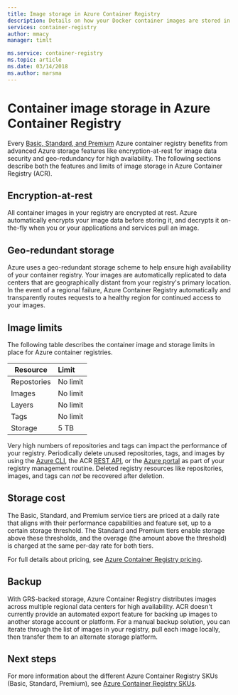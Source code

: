```yaml
---
title: Image storage in Azure Container Registry
description: Details on how your Docker container images are stored in Azure Container Registry, including security, redundancy, and capacity.
services: container-registry
author: mmacy
manager: timlt

ms.service: container-registry
ms.topic: article
ms.date: 03/14/2018
ms.author: marsma
---
```


# Container image storage in Azure Container Registry

Every [Basic, Standard, and Premium](container-registry-skus.md) Azure container registry benefits from advanced Azure storage features like encryption-at-rest for image data security and geo-redundancy for high availability. The following sections describe both the features and limits of image storage in Azure Container Registry (ACR).

## Encryption-at-rest

All container images in your registry are encrypted at rest. Azure automatically encrypts your image data before storing it, and decrypts it on-the-fly when you or your applications and services pull an image.

## Geo-redundant storage

Azure uses a geo-redundant storage scheme to help ensure high availability of your container registry. Your images are automatically replicated to data centers that are geographically distant from your registry's primary location. In the event of a regional failure, Azure Container Registry automatically and transparently routes requests to a healthy region for continued access to your images.

## Image limits

The following table describes the container image and storage limits in place for Azure container registries.

| Resource | Limit |
| -------- | :---- |
| Repostories | No limit |
| Images | No limit |
| Layers | No limit |
| Tags | No limit|
| Storage | 5 TB |

Very high numbers of repositories and tags can impact the performance of your registry. Periodically delete unused repositories, tags, and images by using the [Azure CLI](/cli/azure/acr), the ACR [REST API](/rest/api/containerregistry/), or the [Azure portal][portal] as part of your registry management routine. Deleted registry resources like repositories, images, and tags can *not* be recovered after deletion.

## Storage cost

The Basic, Standard, and Premium service tiers are priced at a daily rate that aligns with their performance capabilities and feature set, up to a certain storage threshold. The Standard and Premium tiers enable storage above these thresholds, and the overage (the amount above the threshold) is charged at the same per-day rate for both tiers.

For full details about pricing, see [Azure Container Registry pricing][pricing].

## Backup

With GRS-backed storage, Azure Container Registry distributes images across multiple regional data centers for high availability. ACR doesn't currently provide an automated export feature for backing up images to another storage account or platform. For a manual backup solution, you can iterate through the list of images in your registry, pull each image locally, then transfer them to an alternate storage platform.

## Next steps

For more information about the different Azure Container Registry SKUs (Basic, Standard, Premium), see [Azure Container Registry SKUs](container-registry-skus.md).

<!-- IMAGES -->

<!-- LINKS - External -->
[portal]: https://portal.azure.com
[pricing]: http://aka.ms/acr/pricing

<!-- LINKS - Internal -->
